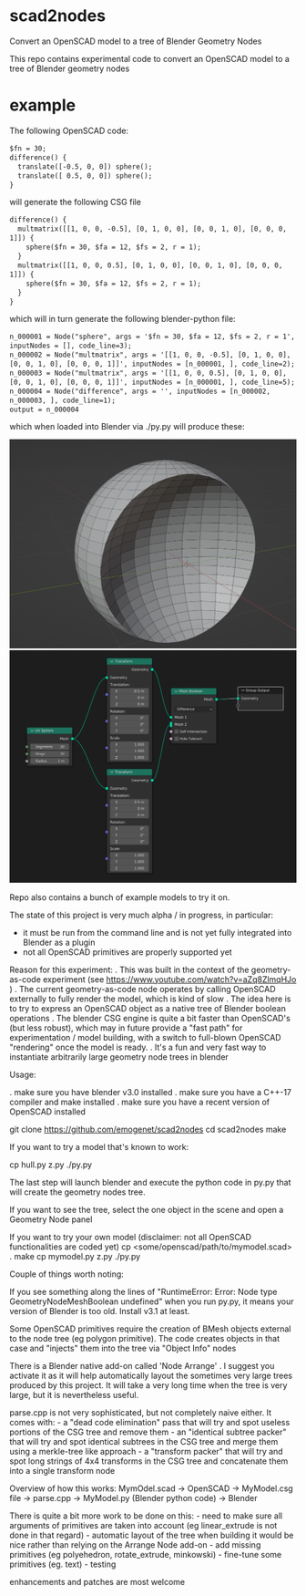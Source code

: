 # scad2nodes
Convert an OpenSCAD model to a tree of Blender Geometry Nodes

This repo contains experimental code to convert an OpenSCAD model to a tree of Blender geometry nodes

# example

The following OpenSCAD code:

```
$fn = 30;
difference() {
  translate([-0.5, 0, 0]) sphere();
  translate([ 0.5, 0, 0]) sphere();
}
```

will generate the following  CSG file
```
difference() {
  multmatrix([[1, 0, 0, -0.5], [0, 1, 0, 0], [0, 0, 1, 0], [0, 0, 0, 1]]) {
    sphere($fn = 30, $fa = 12, $fs = 2, r = 1);
  }
  multmatrix([[1, 0, 0, 0.5], [0, 1, 0, 0], [0, 0, 1, 0], [0, 0, 0, 1]]) {
    sphere($fn = 30, $fa = 12, $fs = 2, r = 1);
  }
}
```

which will in turn generate the following blender-python file:
```
n_000001 = Node("sphere", args = '$fn = 30, $fa = 12, $fs = 2, r = 1', inputNodes = [], code_line=3);
n_000002 = Node("multmatrix", args = '[[1, 0, 0, -0.5], [0, 1, 0, 0], [0, 0, 1, 0], [0, 0, 0, 1]]', inputNodes = [n_000001, ], code_line=2);
n_000003 = Node("multmatrix", args = '[[1, 0, 0, 0.5], [0, 1, 0, 0], [0, 0, 1, 0], [0, 0, 0, 1]]', inputNodes = [n_000001, ], code_line=5);
n_000004 = Node("difference", args = '', inputNodes = [n_000002, n_000003, ], code_line=1);
output = n_000004
```

which when loaded into Blender via ./py.py will produce these:

![sp2.png](https://github.com/emogenet/scad2nodes/blob/main/sp2.png "the object")
![sp2.png](https://github.com/emogenet/scad2nodes/blob/main/nodes.png "the geometry node tree")


Repo also contains a bunch of example models to try it on.

The state of this project is very much alpha / in progress, in particular:
  - it must be run from the command line and is not yet fully integrated into Blender as a plugin
  - not all OpenSCAD primitives are properly supported yet

Reason for this experiment:
  . This was built in the context of the geometry-as-code experiment (see https://www.youtube.com/watch?v=aZq8ZlmqHJo )
  . The current geometry-as-code node operates by calling OpenSCAD externally to fully render the model, which is kind of slow
  . The idea here is to try to express an OpenSCAD object as a native tree of Blender boolean operations
  . The blender CSG engine is quite a bit faster than OpenSCAD's (but less robust), which may in future provide a "fast path" for experimentation / model building, with a switch to full-blown OpenSCAD "rendering" once the model is ready.
  . It's a fun and very fast way to instantiate arbitrarily large geometry node trees in blender

Usage:

  . make sure you have blender v3.0 installed
  . make sure you have a C++-17 compiler and make installed
  . make sure you have a recent version of OpenSCAD installed

  git clone https://github.com/emogenet/scad2nodes
  cd scad2nodes
  make

If you want to try a model that's known to work:

  cp hull.py z.py
  ./py.py

The last step will launch blender and execute the python code in py.py that will create the geometry nodes tree.

If you want to see the tree, select the one object in the scene and open a Geometry Node panel

If you want to try your own model (disclaimer: not all OpenSCAD functionalities are coded yet)
  cp <some/openscad/path/to/mymodel.scad> .
  make
  cp mymodel.py z.py
  ./py.py

Couple of things worth noting:

  If you see something along the lines of "RuntimeError: Error: Node type GeometryNodeMeshBoolean undefined" when you run py.py, it means your version of Blender is too old. Install v3.1 at least.

  Some OpenSCAD primitives require the creation of BMesh objects external to the node tree (eg polygon primitive). The code creates objects in that case and "injects" them into the tree via "Object Info" nodes

  There is a Blender native add-on called 'Node Arrange' . I suggest you activate it as it will help automatically layout the sometimes very large trees produced by this project. It will take a very long time when the tree is very large, but it is nevertheless useful.

  parse.cpp is not very sophisticated, but not completely naive either. It comes with:
    - a "dead code  elimination" pass that will try and spot useless portions of the CSG tree and remove them
    - an "identical subtree packer" that will try and spot identical subtrees in the CSG tree and merge them using a merkle-tree like approach
    - a "transform packer" that will try and spot long strings of 4x4 transforms in the CSG tree and concatenate them into a single transform node

  Overview of how this works:
      MymOdel.scad -> OpenSCAD -> MyModel.csg file -> parse.cpp -> MyModel.py (Blender python code) -> Blender

  There is quite a bit more work to be done on this:
    - need to make sure all arguments of primitives are taken into account (eg linear_extrude is not done in that regard)
    - automatic layout of the tree when building it would be nice rather than relying on the Arrange Node add-on
    - add missing primitives (eg polyehedron, rotate_extrude, minkowski)
    - fine-tune some primitives (eg. text)
    - testing

  enhancements and patches are most welcome

